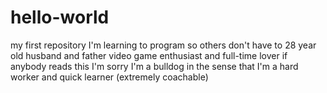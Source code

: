 # hello-world
my first repository
I'm learning to program so others don't have to
28 year old husband and father
video game enthusiast and full-time lover
if anybody reads this I'm sorry
I'm a bulldog in the sense that I'm a hard worker and quick learner (extremely coachable)
